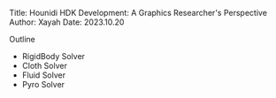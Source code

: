 Title: Hounidi HDK Development: A Graphics Researcher's Perspective
Author: Xayah
Date: 2023.10.20

Outline

- RigidBody Solver
- Cloth Solver
- Fluid Solver
- Pyro Solver
